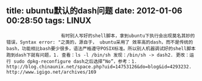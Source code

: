 title: ubuntu默认的dash问题
date: 2012-01-06 00:28:50
tags: LINUX
---


						有时别人写好的shell脚本，拿到ubuntu下执行会出现莫名其妙的错误，Syntax error: "之类的，源自于， ubuntu采用了 效率高的dash，而不是传统的bash，功能相比bash要少很多，语法严格遵守POSIX标准。所以别人机器调试好的shell脚本跑到dash下就有问题，1. 查看：ls -l /bin/sh 发现：/bin/sh -> dash2. 更改：运行 sudo dpkg-reconfigure dash之后选择“No”，参考：1. http://blog.chinaunix.net/space.php?uid=14753126&do=blog&id=4293232. http://www.igigo.net/archives/169                                   